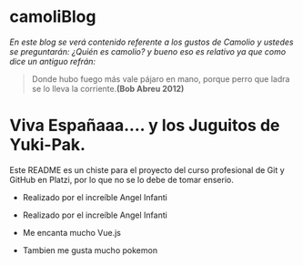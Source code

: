 # camoliBlog
*En este blog se verá contenido referente a los gustos de Camolio y ustedes se preguntarán: ¿Quién es camolio? y bueno eso es relativo ya que como dice un antiguo refrán:*
> Donde hubo fuego más vale pájaro en mano, porque perro que ladra se lo lleva la corriente.**(Bob Abreu 2012)**

# Viva Españaaa.... y los Juguitos de Yuki-Pak.

Este README es un chiste para el proyecto del curso profesional de Git y GitHub en Platzi, por lo que no se lo debe de tomar enserio.
* Realizado por el increíble Angel Infanti

* Realizado por el increíble Angel Infanti
* Me encanta mucho Vue.js
* Tambien me gusta mucho pokemon
